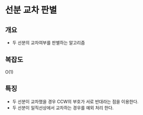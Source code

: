 # 선분 교차 판별

## 개요
* 두 선분의 교차여부를 판별하는 알고리즘

## 복잡도
O(1)

## 특징
* 두 선분이 교차했을 경우 CCW의 부호가 서로 반대라는 점을 이용한다.
* 두 선분이 일직선상에서 교차하는 경우를 예외 처리 한다.
